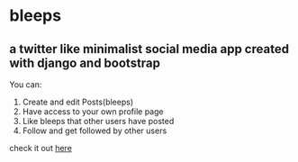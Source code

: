 # bleeps
## a twitter like minimalist social media app created with django and bootstrap

You can:
1. Create and edit Posts(bleeps)
2. Have access to your own profile page
2. Like bleeps that other users have posted
3. Follow and get followed by other users

check it out [here](http://bleeps.herokuapp.com/)

